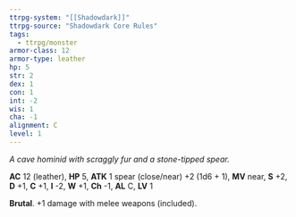 ```yaml
---
ttrpg-system: "[[Shadowdark]]"
ttrpg-source: "Shadowdark Core Rules"
tags:
  - ttrpg/monster
armor-class: 12
armor-type: leather
hp: 5
str: 2
dex: 1
con: 1
int: -2
wis: 1
cha: -1
alignment: C
level: 1
---
```


_A cave hominid with scraggly fur and a stone-tipped spear._

**AC** 12 (leather), **HP** 5, **ATK** 1 spear (close/near) +2 (1d6 + 1), **MV** near, **S** +2, **D** +1, **C** +1, **I** -2, **W** +1, **Ch** -1, **AL** C, **LV** 1

**Brutal**. +1 damage with melee weapons (included).

